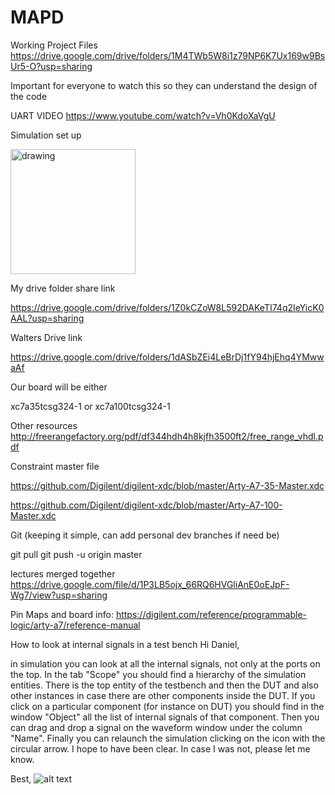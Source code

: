 # MAPD

Working Project Files  
https://drive.google.com/drive/folders/1M4TWb5W8i1z79NP6K7Ux169w9BsUr5-O?usp=sharing  
 
Important for everyone to watch this so they can understand the design of the code 

UART VIDEO
https://www.youtube.com/watch?v=Vh0KdoXaVgU

Simulation set up 

<img src="bs_in_operation.PNG.jpg" alt="drawing" width="200"/>


My drive folder share link

https://drive.google.com/drive/folders/1Z0kCZoW8L592DAKeTI74q2IeYicK0AAL?usp=sharing

Walters Drive link

https://drive.google.com/drive/folders/1dASbZEi4LeBrDj1fY94hjEhq4YMwwaAf

Our board will be either

xc7a35tcsg324-1 or xc7a100tcsg324-1

Other resources
http://freerangefactory.org/pdf/df344hdh4h8kjfh3500ft2/free_range_vhdl.pdf

Constraint master file

https://github.com/Digilent/digilent-xdc/blob/master/Arty-A7-35-Master.xdc

https://github.com/Digilent/digilent-xdc/blob/master/Arty-A7-100-Master.xdc

Git (keeping it simple, can add personal dev branches if need be) 

git pull 
git push -u origin master

lectures merged together
https://drive.google.com/file/d/1P3LB5ojx_66RQ6HVGliAnE0oEJpF-Wg7/view?usp=sharing

Pin Maps and board info:
https://digilent.com/reference/programmable-logic/arty-a7/reference-manual

How to look at internal signals in a test bench
Hi Daniel,

in simulation you can look at all the internal signals, not only at the ports on the top.
In the tab "Scope" you should find a hierarchy of the simulation entities. There is the top entity of the testbench and then the DUT and also other instances in case there are other components inside the DUT. If you click on a particular component (for instance on DUT) you should find in the window "Object" all the list of internal signals of that component. Then you can drag and drop a signal on the waveform window under the column "Name". Finally you can relaunch the simulation clicking on the icon with the circular arrow.
I hope to have been clear. In case I was not, please let me know.

Best,
![alt text](https://github.com/jjackson1994/MAPD/blob/main/internalsignals.png)


